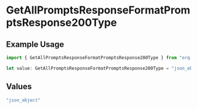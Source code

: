 # GetAllPromptsResponseFormatPromptsResponse200Type

## Example Usage

```typescript
import { GetAllPromptsResponseFormatPromptsResponse200Type } from "orq-poc-typescript-multi-env-version/models/operations";

let value: GetAllPromptsResponseFormatPromptsResponse200Type = "json_object";
```

## Values

```typescript
"json_object"
```